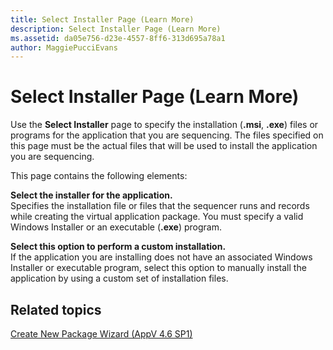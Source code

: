 ```yaml
---
title: Select Installer Page (Learn More)
description: Select Installer Page (Learn More)
ms.assetid: da05e756-d23e-4557-8ff6-313d695a78a1
author: MaggiePucciEvans
---
```


# Select Installer Page (Learn More)


Use the **Select Installer** page to specify the installation (**.msi**, **.exe**) files or programs for the application that you are sequencing. The files specified on this page must be the actual files that will be used to install the application you are sequencing.

This page contains the following elements:

<a href="" id="select-the-installer-for-the-application-"></a>**Select the installer for the application.**  
Specifies the installation file or files that the sequencer runs and records while creating the virtual application package. You must specify a valid Windows Installer or an executable (**.exe**) program.

<a href="" id="select-this-option-to-perform-a-custom-installation-"></a>**Select this option to perform a custom installation.**  
If the application you are installing does not have an associated Windows Installer or executable program, select this option to manually install the application by using a custom set of installation files.

## Related topics


[Create New Package Wizard (AppV 4.6 SP1)](create-new-package-wizard---appv-46-sp1-.md)

 

 





